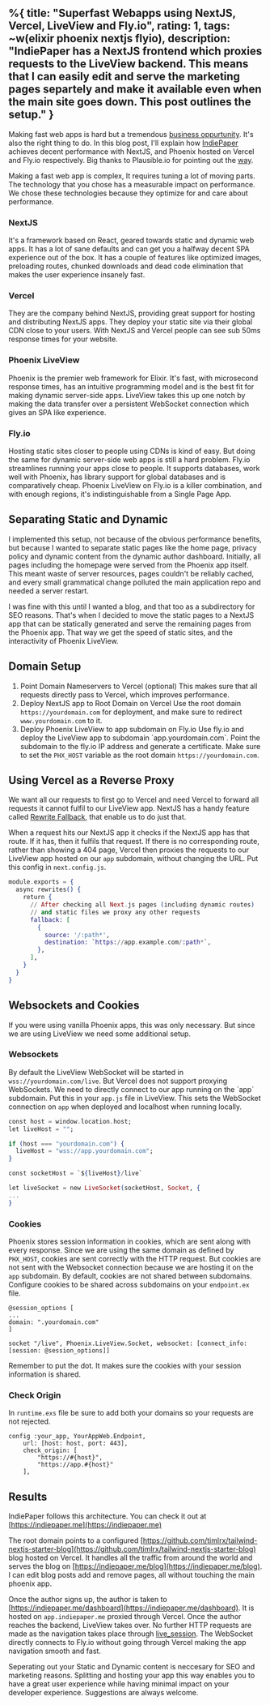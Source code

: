 %{
  title: "Superfast Webapps using NextJS, Vercel, LiveView and Fly.io",
  rating: 1,
  tags: ~w(elixir phoenix nextjs flyio),
  description: "IndiePaper has a NextJS frontend which proxies requests to the LiveView backend. This means that I can easily edit and serve the marketing pages separtely and make it available even when the main site goes down. This post outlines the setup."
}
---

Making fast web apps is hard but a tremendous [business oppurtunity](https://www.businesswire.com/news/home/20180724005488/en/Slow-Websites-Are-Silent-Killers-for-Businesses). It's also the right thing to do. In this blog post, I'll explain how [IndiePaper](https://indiepaper.me) achieves decent performance with NextJS, and Phoenix hosted on Vercel and Fly.io respectively. Big thanks to Plausible.io for pointing out the [way](https://github.com/plausible/analytics/discussions/1593).

Making a fast web app is complex, It requires tuning a lot of moving parts. The technology that you chose has a measurable impact on performance. We chose these technologies because they optimize for and care about performance.

### NextJS

It's a framework based on React, geared towards static and dynamic web apps. It has a lot of sane defaults and can get you a halfway decent SPA experience out of the box. It has a couple of features like optimized images, preloading routes, chunked downloads and dead code elimination that makes the user experience insanely fast.

### Vercel

They are the company behind NextJS, providing great support for hosting and distributing NextJS apps. They deploy your static site via their global CDN close to your users. With NextJS and Vercel people can see sub 50ms response times for your website.

### Phoenix LiveView

Phoenix is the premier web framework for Elixir. It's fast, with microsecond response times, has an intuitive programming model and is the best fit for making dynamic server-side apps. LiveView takes this up one notch by making the data transfer over a persistent WebSocket connection which gives an SPA like experience.

### Fly.io

Hosting static sites closer to people using CDNs is kind of easy. But doing the same for dynamic server-side web apps is still a hard problem. Fly.io streamlines running your apps close to people. It supports databases, work well with Phoenix, has library support for global databases and is comparatively cheap. Phoenix LiveView on Fly.io is a killer combination, and with enough regions, it's indistinguishable from a Single Page App.

Separating Static and Dynamic
-----------------------------

I implemented this setup, not because of the obvious performance benefits, but because I wanted to separate static pages like the home page, privacy policy and dynamic content from the dynamic author dashboard. Initially, all pages including the homepage were served from the Phoenix app itself. This meant waste of server resources, pages couldn't be reliably cached, and every small grammatical change polluted the main application repo and needed a server restart.

I was fine with this until I wanted a blog, and that too as a subdirectory for SEO reasons. That's when I decided to move the static pages to a NextJS app that can be statically generated and serve the remaining pages from the Phoenix app. That way we get the speed of static sites, and the interactivity of Phoenix LiveView.

Domain Setup
------------

1.  Point Domain Nameservers to Vercel (optional) This makes sure that all requests directly pass to Vercel, which improves performance.
2.  Deploy NextJS app to Root Domain on Vercel Use the root domain `https://yourdomain.com` for deployment, and make sure to redirect `www.yourdomain.com` to it.
3.  Deploy Phoenix LiveView to app subdomain on Fly.io Use fly.io and deploy the LiveView app to subdomain \`app.yourdomain.com\`. Point the subdomain to the fly.io IP address and generate a certificate. Make sure to set the `PHX_HOST` variable as the root domain `https://yourdomain.com`.

Using Vercel as a Reverse Proxy
-------------------------------

We want all our requests to first go to Vercel and need Vercel to forward all requests it cannot fulfil to our LiveView app. NextJS has a handy feature called [Rewrite Fallback](https://nextjs.org/docs/migrating/incremental-adoption#rewrites), that enable us to do just that.

When a request hits our NextJS app it checks if the NextJS app has that route. If it has, then it fulfils that request. If there is no corresponding route, rather than showing a 404 page, Vercel then proxies the requests to our LiveView app hosted on our `app` subdomain, without changing the URL. Put this config in `next.config.js`.


```elixir
module.exports = {
  async rewrites() {
    return {
      // After checking all Next.js pages (including dynamic routes)
      // and static files we proxy any other requests
      fallback: [
        {
          source: '/:path*',
          destination: `https://app.example.com/:path*`,
        },
      ],
    }
  }
}
```
        

Websockets and Cookies
----------------------

If you were using vanilla Phoenix apps, this was only necessary. But since we are using LiveView we need some additional setup.

### Websockets

By default the LiveView WebSocket will be started in `wss://yourdomain.com/live`. But Vercel does not support proxying WebSockets. We need to directly connect to our app running on the \`app\` subdomain. Put this in your `app.js` file in LiveView. This sets the WebSocket connection on `app` when deployed and localhost when running locally.

```elixir
const host = window.location.host;
let liveHost = "";

if (host === "yourdomain.com") {
  liveHost = "wss://app.yourdomain.com";
}

const socketHost = `${liveHost}/live`

let liveSocket = new LiveSocket(socketHost, Socket, {
...
}
```
        

### Cookies

Phoenix stores session information in cookies, which are sent along with every response. Since we are using the same domain as defined by `PHX_HOST`, cookies are sent correctly with the HTTP request. But cookies are not sent with the Websocket connection because we are hosting it on the `app` subdomain. By default, cookies are not shared between subdomains. Configure cookies to be shared across subdomains on your `endpoint.ex` file.

```
@session_options [
...
domain: ".yourdomain.com"
]

socket "/live", Phoenix.LiveView.Socket, websocket: [connect_info: [session: @session_options]]
```

Remember to put the dot. It makes sure the cookies with your session information is shared.

### Check Origin

In `runtime.exs` file be sure to add both your domains so your requests are not rejected.

```
config :your_app, YourAppWeb.Endpoint,
    url: [host: host, port: 443],
    check_origin: [
        "https://#{host}",
        "https://app.#{host}"
    ],
```

Results
-------

IndiePaper follows this architecture. You can check it out at [https://indiepaper.me](https://indiepaper.me)

The root domain points to a configured [https://github.com/timlrx/tailwind-nextjs-starter-blog](https://github.com/timlrx/tailwind-nextjs-starter-blog) blog hosted on Vercel. It handles all the traffic from around the world and serves the blog on [https://indiepaper.me/blog](https://indiepaper.me/blog). I can edit blog posts add and remove pages, all without touching the main phoenix app.

Once the author signs up, the author is taken to [https://indiepaper.me/dashboard](https://indiepaper.me/dashboard). It is hosted on `app.indiepaper.me` proxied through Vercel. Once the author reaches the backend, LiveView takes over. No further HTTP requests are made as the navigation takes place through [live\_session](https://hexdocs.pm/phoenix_live_view/Phoenix.LiveView.Router.html#live_session/3). The WebSocket directly connects to Fly.io without going through Vercel making the app navigation smooth and fast.

Seperating out your Static and Dynamic content is neccesary for SEO and marketing reasons. Splitting and hosting your app this way enables you to have a great user experience while having minimal impact on your developer experience. Suggestions are always welcome.
